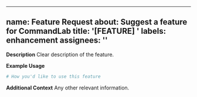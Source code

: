  ---
name: Feature Request
about: Suggest a feature for CommandLab
title: '[FEATURE] '
labels: enhancement
assignees: ''
---

**Description**
Clear description of the feature.

**Example Usage**
```python
# How you'd like to use this feature
```

**Additional Context**
Any other relevant information.
